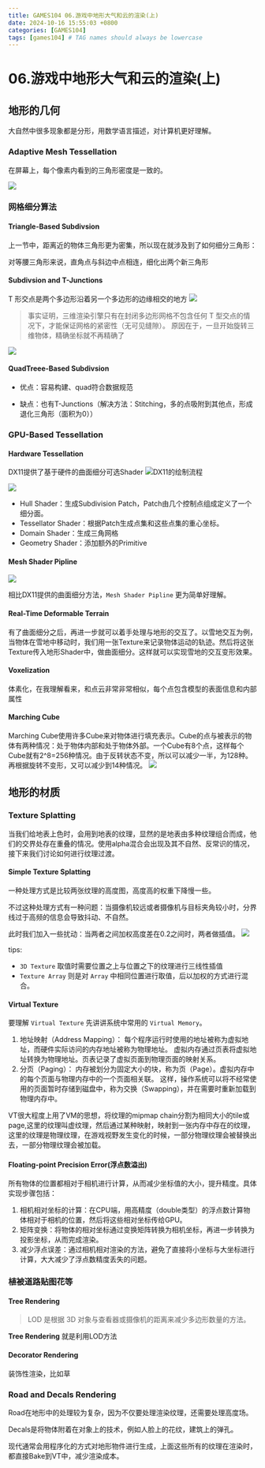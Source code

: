 ```yaml
---
title: GAMES104 06.游戏中地形大气和云的渲染(上)
date: 2024-10-16 15:55:03 +0800
categories: [GAMES104]
tags: [games104] # TAG names should always be lowercase
---
```


# 06.游戏中地形大气和云的渲染(上)

## 地形的几何
大自然中很多现象都是分形，用数学语言描述，对计算机更好理解。

### Adaptive Mesh Tessellation
在屏幕上，每个像素内看到的三角形密度是一致的。

![](https://img.picui.cn/free/2024/10/15/670dbdce8bf21.png)

### 网格细分算法
#### Triangle-Based Subdivsion
上一节中，距离近的物体三角形更为密集，所以现在就涉及到了如何细分三角形：

对等腰三角形来说，直角点与斜边中点相连，细化出两个新三角形

#### Subdivsion and T-Junctions
T 形交点是两个多边形沿着另一个多边形的边缘相交的地方
![](https://wiki.ldraw.org/images/f/f0/T_Junction1.png)

 > 事实证明，三维渲染引擎只有在封闭多边形网格不包含任何 T 型交点的情况下，才能保证网格的紧密性（无可见缝隙）。 原因在于，一旦开始旋转三维物体，精确坐标就不再精确了

 ![](https://wiki.ldraw.org/images/f/f7/T_Junction3a.png)

####  QuadTreee-Based Subdivsion
- 优点：容易构建、quad符合数据规范

- 缺点：也有T-Junctions（解决方法：Stitching，多的点吸附到其他点，形成退化三角形（面积为0））

### GPU-Based Tessellation
#### Hardware Tessellation
DX11提供了基于硬件的曲面细分可选Shader
![DX11的绘制流程](https://picx.zhimg.com/80/v2-cc35d6efa4507cc738717f87dc24e43d_720w.webp)

![](https://pica.zhimg.com/80/v2-7776b1c00ea003c48f7d4d66c942d052_720w.webp)

- Hull Shader：生成Subdivision Patch，Patch由几个控制点组成定义了一个细分面。
- Tessellator Shader：根据Patch生成点集和这些点集的重心坐标。
- Domain Shader：生成三角网格
- Geometry Shader：添加额外的Primitive

#### Mesh Shader Pipline
![](https://pica.zhimg.com/v2-c0a03601afc11042c8583286e0b5449c_r.jpg)

相比DX11提供的曲面细分方法，`Mesh Shader Pipline` 更为简单好理解。

#### Real-Time Deformable Terrain
有了曲面细分之后，再进一步就可以着手处理与地形的交互了。以雪地交互为例，当物体在雪地中移动时，我们用一张Texture来记录物体运动的轨迹。然后将这张Texture传入地形Shader中，做曲面细分。这样就可以实现雪地的交互变形效果。

#### Voxelization
体素化，在我理解看来，和点云非常非常相似，每个点包含模型的表面信息和内部属性

#### Marching Cube
Marching Cube使用许多Cube来对物体进行填充表示。Cube的点与被表示的物体有两种情况：处于物体内部和处于物体外部。一个Cube有8个点，这样每个Cube就有2^8=256种情况。由于反转状态不变，所以可以减少一半，为128种。再根据旋转不变形，又可以减少到14种情况。
![](https://picx.zhimg.com/80/v2-336d044e9cfd8ba0f5bc9b4f7d13a247_720w.webp)

## 地形的材质

### Texture Splatting
当我们给地表上色时，会用到地表的纹理，显然的是地表由多种纹理组合而成，他们的交界处存在重叠的情况。使用alpha混合会出现及其不自然、反常识的情况，接下来我们讨论如何进行纹理过渡。

#### Simple Texture Splatting
一种处理方式是比较两张纹理的高度图，高度高的权重下降慢一些。

不过这种处理方式有一种问题：当摄像机较远或者摄像机与目标夹角较小时，分界线过于高频的信息会导致抖动、不自然。

此时我们加入一些扰动：当两者之间加权高度差在0.2之间时，两者做插值。
![](https://img.picui.cn/free/2024/10/15/670e5736d1563.png)

tips:
- `3D Texture` 取值时需要位置之上与位置之下的纹理进行三线性插值
- `Texture Array` 则是对 `Array` 中相同位置进行取值，后以加权的方式进行混合。

#### Virtual Texture
要理解 `Virtual Texture` 先讲讲系统中常用的 `Virtual Memory`。

1. 地址映射（Address Mapping）：
每个程序运行时使用的地址被称为虚拟地址，而硬件实际访问的内存地址被称为物理地址。
虚拟内存通过页表将虚拟地址转换为物理地址。页表记录了虚拟页面到物理页面的映射关系。
2. 分页（Paging）：
内存被划分为固定大小的块，称为页（Page）。虚拟内存中的每个页面与物理内存中的一个页面相关联。
这样，操作系统可以将不经常使用的页面暂时存储到磁盘中，称为交换（Swapping），并在需要时重新加载到物理内存中。

VT很大程度上用了VM的思想，将纹理的mipmap chain分割为相同大小的tile或page,这里的纹理叫虚纹理，然后通过某种映射，映射到一张内存中存在的纹理，这里的纹理是物理纹理，在游戏视野发生变化的时候，一部分物理纹理会被替换出去，一部分物理纹理会被加载。

#### Floating-point Precision Error(浮点数溢出)
所有物体的位置都相对于相机进行计算，从而减少坐标值的大小，提升精度。具体实现步骤包括：

1. 相机相对坐标的计算：在CPU端，用高精度（double类型）的浮点数计算物体相对于相机的位置，然后将这些相对坐标传给GPU。
2. 矩阵变换：将物体的相对坐标通过变换矩阵转换为相机坐标，再进一步转换为投影坐标，从而完成渲染。
3. 减少浮点误差：通过相机相对渲染的方法，避免了直接将小坐标与大坐标进行计算，大大减少了浮点数精度丢失的问题。

### 植被道路贴图花等
#### Tree Rendering
> LOD 是根据 3D 对象与查看器或摄像机的距离来减少多边形数量的方法。

**Tree Rendering** 就是利用LOD方法

#### Decorator Rendering
装饰性渲染，比如草

### Road and Decals Rendering
Road在地形中的处理较为复杂，因为不仅要处理渲染纹理，还需要处理高度场。

Decals是将物体附着在对象上的技术，例如人脸上的花纹，建筑上的弹孔。

现代通常会用程序化的方式对地形物件进行生成，上面这些所有的纹理在渲染时，都直接Bake到VT中，减少渲染成本。